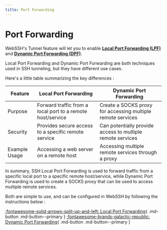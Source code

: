 ```yaml
---
title: Port Forwarding
---
```


# Port Forwarding
WebSSH's Tunnel feature will let you to enable [**Local Port Forwarding (LPF)**](/documentation/help/networking/local-port-forwarding/) and [**Dynamic Port Forwarding (DPF)**](/documentation/help/networking/dynamic-port-forwarding/).

Local Port Forwarding and Dynamic Port Forwarding are both techniques used in SSH tunneling, but they have different use cases. 

Here's a little table summarizing the key differences :

| Feature | Local Port Forwarding | Dynamic Port Forwarding |
| --- | --- | --- |
| Purpose | Forward traffic from a local port to a remote host/service | Create a SOCKS proxy for accessing multiple remote services |
| Security                | Provides secure access to a specific remote service | Can potentially provide access to multiple remote services |
| Example Usage           | Accessing a web server on a remote host      | Accessing multiple remote services through a proxy         |

In summary, SSH Local Port Forwarding is used to forward traffic from a specific local port to a specific remote host/service, while Dynamic Port Forwarding is used to create a SOCKS proxy that can be used to access multiple remote services. 

Both are simple to use, and can be configured in WebSSH by following the instructions below :

[:fontawesome-solid-arrows-split-up-and-left: Local Port Forwarding](/documentation/help/networking/local-port-forwarding/){ .md-button .md-button--primary }
[:fontawesome-brands-galactic-republic: Dynamic Port Forwarding](/documentation/help/networking/dynamic-port-forwarding/){ .md-button .md-button--primary }